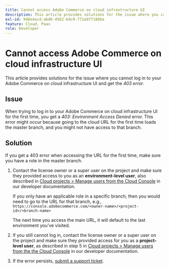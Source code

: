 ```yaml
---
title: Cannot access Adobe Commerce on cloud infrastructure UI
description: This article provides solutions for the issue where you cannot log in to your Adobe Commerce on cloud infrastructure UI and get the "403 error".
exl-id: 948e4acd-abd6-4562-b9c0-771a977188ba
feature: Cloud, Paas
role: Developer
---
```

# Cannot access Adobe Commerce on cloud infrastructure UI

This article provides solutions for the issue where you cannot log in to your Adobe Commerce on cloud infrastructure UI and get the *403 error*.

## Issue

When trying to log in to your Adobe Commerce on cloud infrastructure UI for the first time, you get a *403: Environment Access Denied* error. This error might occur because going to the cloud URL for the first time loads the master branch, and you might not have access to that branch.

## Solution

If you get a 403 error when accessing the URL for the first time, make sure you have a role in the master branch.

1. Сontact the license owner or a super user on the project and make sure they provided access to you as an **environment-level user**, also described in [Cloud projects > Manage users from the Cloud Console](https://experienceleague.adobe.com/docs/commerce-cloud-service/user-guide/project/user-access.html) in our developer documentation.

    If you only have an applicable role in a specific branch, then you would need to go to the URL for that branch, e.g.,
    `https://console.adobecommerce.com/<owner-name>/<project-id>/<branch-name>`

    The next time you access the main URL, it will default to the last environment you've visited.

1. If you still cannot log in, сontact the license owner or a super user on the project and make sure they provided access for you as a **project-level user**, as described in step 5 in [Cloud projects > Manage users from the the Cloud Console](https://experienceleague.adobe.com/docs/commerce-cloud-service/user-guide/project/console-branches.html) in our developer documentation.
1. If the error persists, [submit a support ticket](/help/help-center-guide/help-center/magento-help-center-user-guide.md#submit-ticket).

